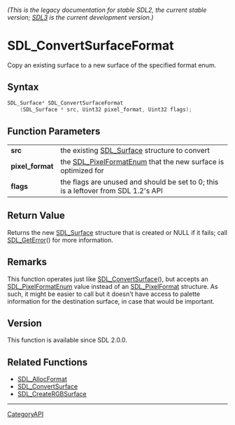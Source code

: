 ###### (This is the legacy documentation for stable SDL2, the current stable version; [SDL3](https://wiki.libsdl.org/SDL3/) is the current development version.)
# SDL_ConvertSurfaceFormat

Copy an existing surface to a new surface of the specified format enum.

## Syntax

```c
SDL_Surface* SDL_ConvertSurfaceFormat
    (SDL_Surface * src, Uint32 pixel_format, Uint32 flags);

```

## Function Parameters

|                      |                                                                                      |
| -------------------- | ------------------------------------------------------------------------------------ |
| **src**              | the existing [SDL_Surface](SDL_Surface.md) structure to convert                         |
| **pixel_format**     | the [SDL_PixelFormatEnum](SDL_PixelFormatEnum.md) that the new surface is optimized for |
| **flags**            | the flags are unused and should be set to 0; this is a leftover from SDL 1.2's API   |

## Return Value

Returns the new [SDL_Surface](SDL_Surface.md) structure that is created or
NULL if it fails; call [SDL_GetError](SDL_GetError.md)() for more information.

## Remarks

This function operates just like
[SDL_ConvertSurface](SDL_ConvertSurface.md)(), but accepts an
[SDL_PixelFormatEnum](SDL_PixelFormatEnum.md) value instead of an
[SDL_PixelFormat](SDL_PixelFormat.md) structure. As such, it might be easier
to call but it doesn't have access to palette information for the
destination surface, in case that would be important.

## Version

This function is available since SDL 2.0.0.

## Related Functions

* [SDL_AllocFormat](SDL_AllocFormat.md)
* [SDL_ConvertSurface](SDL_ConvertSurface.md)
* [SDL_CreateRGBSurface](SDL_CreateRGBSurface.md)

----
[CategoryAPI](CategoryAPI.md)
